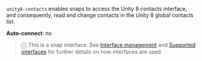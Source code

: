 `unity8-contacts` enables snaps to access the Unity 8 contacts interface, and consequently, read and change contacts in the Unity 8 global contacts list.

**Auto-connect**: no

> ⓘ  This is a snap interface. See [Interface management](/t/interface-management/6154) and [Supported interfaces](/t/supported-interfaces/7744) for further details on how interfaces are used.